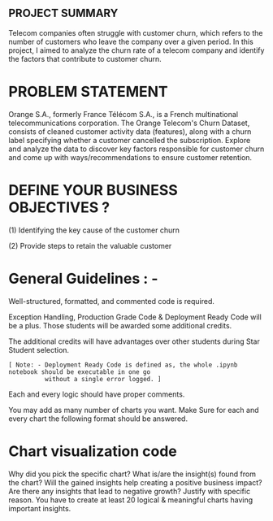 ## PROJECT SUMMARY
Telecom companies often struggle with customer churn, which refers to the number of customers who leave the company over a given period. In this project, I aimed to analyze the churn rate of a telecom company and identify the factors that contribute to customer churn.

# PROBLEM STATEMENT
Orange S.A., formerly France Télécom S.A., is a French multinational telecommunications corporation. The Orange Telecom's Churn Dataset, consists of cleaned customer activity data (features), along with a churn label specifying whether a customer cancelled the subscription. Explore and analyze the data to discover key factors responsible for customer churn and come up with ways/recommendations to ensure customer retention.

# DEFINE YOUR BUSINESS OBJECTIVES ?
(1) Identifying the key cause of the customer churn

(2) Provide steps to retain the valuable customer

# General Guidelines : -
Well-structured, formatted, and commented code is required.

Exception Handling, Production Grade Code & Deployment Ready Code will be a plus. Those students will be awarded some additional credits.

The additional credits will have advantages over other students during Star Student selection.

    [ Note: - Deployment Ready Code is defined as, the whole .ipynb notebook should be executable in one go
              without a single error logged. ]
Each and every logic should have proper comments.

You may add as many number of charts you want. Make Sure for each and every chart the following format should be answered.

# Chart visualization code
Why did you pick the specific chart?
What is/are the insight(s) found from the chart?
Will the gained insights help creating a positive business impact? Are there any insights that lead to negative growth? Justify with specific reason.
You have to create at least 20 logical & meaningful charts having important insights.
